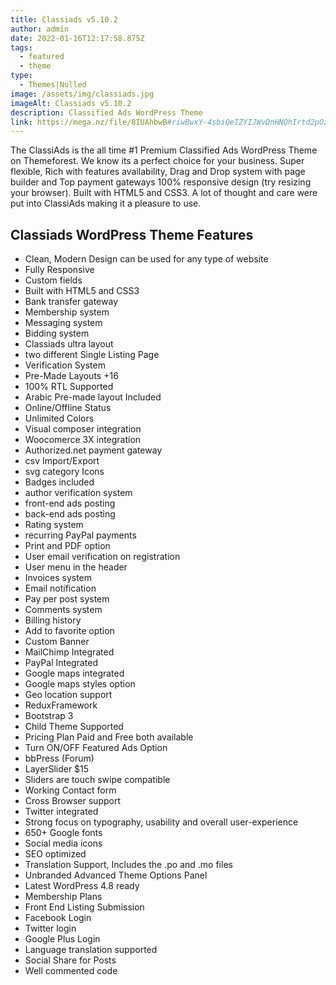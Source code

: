 ```yaml
---
title: Classiads v5.10.2
author: admin
date: 2022-01-16T12:17:58.875Z
tags:
  - featured
  - theme
type:
  - Themes|Nulled
image: /assets/img/classiads.jpg
imageAlt: Classiads v5.10.2
description: Classified Ads WordPress Theme
link: https://mega.nz/file/8IUAhbwB#riwBwxY-4sbiQeIZYIJWvDnHNQhIrtd2pOzkSbfqJWs
---
```

<!--StartFragment-->

The ClassiAds is the all time #1 Premium Classified Ads WordPress Theme on Themeforest. We know its a perfect choice for your business. Super flexible, Rich with features availability, Drag and Drop system with page builder and Top payment gateways 100% responsive design (try resizing your browser). Built with HTML5 and CSS3. A lot of thought and care were put into ClassiAds making it a pleasure to use.



## Classiads WordPress Theme Features

* Clean, Modern Design can be used for any type of website
* Fully Responsive
* Custom fields
* Built with HTML5 and CSS3
* Bank transfer gateway
* Membership system
* Messaging system
* Bidding system
* Classiads ultra layout
* two different Single Listing Page
* Verification System
* Pre-Made Layouts +16
* 100% RTL Supported
* Arabic Pre-made layout Included
* Online/Offline Status
* Unlimited Colors
* Visual composer integration
* Woocomerce 3X integration
* Authorized.net payment gateway
* csv Import/Export
* svg category Icons
* Badges included
* author verification system
* front-end ads posting
* back-end ads posting
* Rating system
* recurring PayPal payments
* Print and PDF option
* User email verification on registration
* User menu in the header
* Invoices system
* Email notification
* Pay per post system
* Comments system
* Billing history
* Add to favorite option
* Custom Banner
* MailChimp Integrated
* PayPal Integrated
* Google maps integrated
* Google maps styles option
* Geo location support
* ReduxFramework
* Bootstrap 3
* Child Theme Supported
* Pricing Plan Paid and Free both available
* Turn ON/OFF Featured Ads Option
* bbPress (Forum)
* LayerSlider $15
* Sliders are touch swipe compatible
* Working Contact form
* Cross Browser support
* Twitter integrated
* Strong focus on typography, usability and overall user-experience
* 650+ Google fonts
* Social media icons
* SEO optimized
* Translation Support, Includes the .po and .mo files
* Unbranded Advanced Theme Options Panel
* Latest WordPress 4.8 ready
* Membership Plans
* Front End Listing Submission
* Facebook Login
* Twitter login
* Google Plus Login
* Language translation supported
* Social Share for Posts
* Well commented code

<!--EndFragment-->